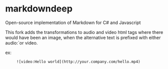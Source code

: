 # markdowndeep
Open-source implementation of Markdown for C# and Javascript

This fork adds the transformations to audio and video html tags
where there would have been an image, when the alternative text
is prefixed with either audio:`or video.

ex:

         ![video:Hello world](http://your.company.com/hello.mp4)
